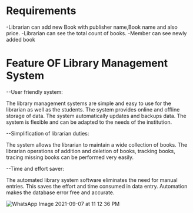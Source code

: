 # Requirements
-Librarian can add new Book with publisher name,Book name and also price.
-Librarian can see the total count of books.
-Member can see newly added book

# Feature OF Library Management System

--User friendly system:

The library management systems are simple and easy to use for the librarian as well as the students. The system provides online and offline storage of data. The system automatically updates and backups data. The system is flexible and can be adapted to the needs of the institution.

--Simplification of librarian duties:

The system allows the librarian to maintain a wide collection of books. The librarian operations of addition and deletion of books, tracking books, tracing missing books can be performed very easily.

--Time and effort saver:

The automated library system software eliminates the need for manual entries. This saves the effort and time consumed in data entry. Automation makes the database error free and accurate.


![WhatsApp Image 2021-09-07 at 11 12 36 PM](https://user-images.githubusercontent.com/81178250/132388370-f03f74fc-b8af-4001-b800-39fe72f5c0a3.jpeg)

